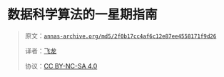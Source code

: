# 数据科学算法的一星期指南

> 原文：[`annas-archive.org/md5/2f0b17cc4af6c12e87ee4558171f9d26`](https://annas-archive.org/md5/2f0b17cc4af6c12e87ee4558171f9d26)
> 
> 译者：[飞龙](https://github.com/wizardforcel)
> 
> 协议：[CC BY-NC-SA 4.0](http://creativecommons.org/licenses/by-nc-sa/4.0/)